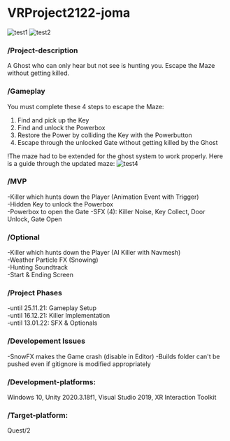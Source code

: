 
# VRProject2122-joma

![test1](https://user-images.githubusercontent.com/73108961/152233064-b6b54b0f-52f7-449d-97c7-e1ac6884931a.PNG)
![test2](https://user-images.githubusercontent.com/73108961/152233137-aef7eaf4-c739-489c-ba54-d716f3bcca81.PNG)

### /Project-description
A Ghost who can only hear but not see is hunting you.
Escape the Maze without getting killed.

### /Gameplay
You must complete these 4 steps to escape the Maze:   
1. Find and pick up the Key
2. Find and unlock the Powerbox
3. Restore the Power by colliding the Key with the Powerbutton
4. Escape through the unlocked Gate without getting killed by the Ghost

!The maze had to be extended for the ghost system to work properly.
Here is a guide through the updated maze:
![test4](https://user-images.githubusercontent.com/73108961/152409212-eb34d892-0af1-4dd6-90e8-d338de9001d8.PNG)

### /MVP
-Killer which hunts down the Player (Animation Event with Trigger)   
-Hidden Key to unlock the Powerbox   
-Powerbox to open the Gate
-SFX (4): Killer Noise, Key Collect, Door Unlock, Gate Open

### /Optional   
-Killer which hunts down the Player (AI Killer with Navmesh)   
-Weather Particle FX (Snowing)   
-Hunting Soundtrack   
-Start & Ending Screen

### /Project Phases
-until 25.11.21: Gameplay Setup       
-until 16.12.21: Killer Implementation   
-until 13.01.22: SFX & Optionals   

### /Developement Issues
-SnowFX makes the Game crash (disable in Editor)
-Builds folder can't be pushed even if gitignore is modified appropriately

### /Development-platforms: 
Windows 10, Unity 2020.3.18f1, Visual Studio 2019, XR Interaction Toolkit

### /Target-platform: 
Quest/2
